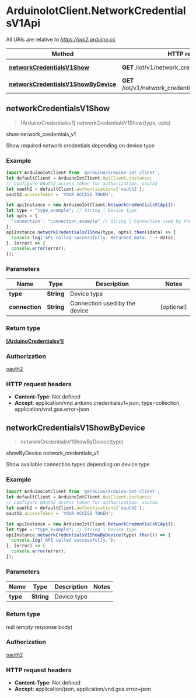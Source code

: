# ArduinoIotClient.NetworkCredentialsV1Api

All URIs are relative to *https://api2.arduino.cc*

Method | HTTP request | Description
------------- | ------------- | -------------
[**networkCredentialsV1Show**](NetworkCredentialsV1Api.md#networkCredentialsV1Show) | **GET** /iot/v1/network_credentials/{type} | show network_credentials_v1
[**networkCredentialsV1ShowByDevice**](NetworkCredentialsV1Api.md#networkCredentialsV1ShowByDevice) | **GET** /iot/v1/network_credentials/{type}/connections | showByDevice network_credentials_v1



## networkCredentialsV1Show

> [ArduinoCredentialsv1] networkCredentialsV1Show(type, opts)

show network_credentials_v1

Show required network credentials depending on device type

### Example

```javascript
import ArduinoIotClient from '@arduino/arduino-iot-client';
let defaultClient = ArduinoIotClient.ApiClient.instance;
// Configure OAuth2 access token for authorization: oauth2
let oauth2 = defaultClient.authentications['oauth2'];
oauth2.accessToken = 'YOUR ACCESS TOKEN';

let apiInstance = new ArduinoIotClient.NetworkCredentialsV1Api();
let type = "type_example"; // String | Device type
let opts = {
  'connection': "connection_example" // String | Connection used by the device
};
apiInstance.networkCredentialsV1Show(type, opts).then((data) => {
  console.log('API called successfully. Returned data: ' + data);
}, (error) => {
  console.error(error);
});

```

### Parameters


Name | Type | Description  | Notes
------------- | ------------- | ------------- | -------------
 **type** | **String**| Device type | 
 **connection** | **String**| Connection used by the device | [optional] 

### Return type

[**[ArduinoCredentialsv1]**](ArduinoCredentialsv1.md)

### Authorization

[oauth2](../README.md#oauth2)

### HTTP request headers

- **Content-Type**: Not defined
- **Accept**: application/vnd.arduino.credentialsv1+json; type=collection, application/vnd.goa.error+json


## networkCredentialsV1ShowByDevice

> networkCredentialsV1ShowByDevice(type)

showByDevice network_credentials_v1

Show available connection types depending on device type

### Example

```javascript
import ArduinoIotClient from '@arduino/arduino-iot-client';
let defaultClient = ArduinoIotClient.ApiClient.instance;
// Configure OAuth2 access token for authorization: oauth2
let oauth2 = defaultClient.authentications['oauth2'];
oauth2.accessToken = 'YOUR ACCESS TOKEN';

let apiInstance = new ArduinoIotClient.NetworkCredentialsV1Api();
let type = "type_example"; // String | Device type
apiInstance.networkCredentialsV1ShowByDevice(type).then(() => {
  console.log('API called successfully.');
}, (error) => {
  console.error(error);
});

```

### Parameters


Name | Type | Description  | Notes
------------- | ------------- | ------------- | -------------
 **type** | **String**| Device type | 

### Return type

null (empty response body)

### Authorization

[oauth2](../README.md#oauth2)

### HTTP request headers

- **Content-Type**: Not defined
- **Accept**: application/json, application/vnd.goa.error+json

